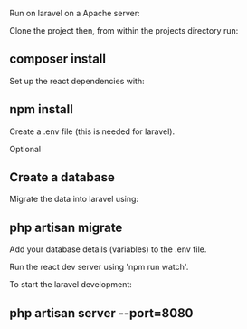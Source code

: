 
Run on laravel on a Apache server:

Clone the project then, from within the projects directory run:

## composer install

Set up the react dependencies with:

## npm install

Create a .env file (this is needed for laravel).

Optional

## Create a database

Migrate the data into laravel using:

## php artisan migrate

Add your database details (variables) to the .env file.

Run the react dev server using 'npm run watch'.

To start the laravel development:

## php artisan server --port=8080